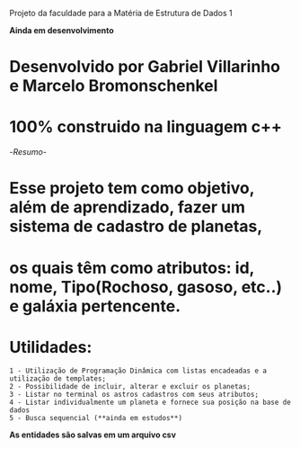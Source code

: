 Projeto da faculdade para a Matéria de Estrutura de Dados 1

**Ainda em desenvolvimento**

# Desenvolvido por Gabriel Villarinho e Marcelo Bromonschenkel

# 100% construido na linguagem c++

-*Resumo*-
# Esse projeto tem como objetivo, além de aprendizado, fazer um sistema de cadastro de planetas,
# os quais têm como atributos: id, nome, Tipo(Rochoso, gasoso, etc..) e galáxia pertencente.


# Utilidades:
    1 - Utilização de Programação Dinâmica com listas encadeadas e a utilização de templates;
    2 - Possibilidade de incluir, alterar e excluir os planetas;
    3 - Listar no terminal os astros cadastros com seus atributos;
    4 - Listar individualmente um planeta e fornece sua posição na base de dados
    5 - Busca sequencial (**ainda em estudos**)

**As entidades são salvas em um arquivo csv**